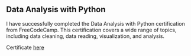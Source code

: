 ## Data Analysis with Python

I have successfully completed the Data Analysis with Python certification from FreeCodeCamp. This certification covers a wide range of topics, including data cleaning, data reading, visualization, and analysis.

Certificate [here](https://www.freecodecamp.org/certification/MamyMADA/data-analysis-with-python-v7)
